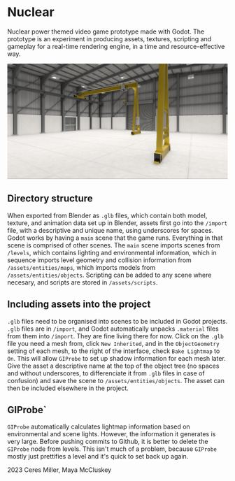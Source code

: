 # Nuclear
Nuclear power themed video game prototype made with Godot.
The prototype is an experiment in producing assets, textures, scripting and gameplay for a real-time rendering engine, in a time and resource-effective way.

![](/screenshot_warehouse.PNG)

## Directory structure
When exported from Blender as `.glb` files, which contain both model, texture, and animation data set up in Blender, assets first go into the `/import` file, with a descriptive and unique name, using underscores for spaces.
Godot works by having a `main` scene that the game runs. Everything in that scene is comprised of other scenes. The `main` scene imports scenes from `/levels`, which contains lighting and environmental information, which in sequence imports level geometry and collision information from `/assets/entities/maps`, which imports models from `/assets/entities/objects`. 
Scripting can be added to any scene where necesary, and scripts are stored in `/assets/scripts`.

## Including assets into the project
`.glb` files need to be organised into scenes to be included in Godot projects. `.glb` files are in `/import`, and Godot automatically unpacks `.material` files from them into `/import`. They are fine living there for now.
Click on the `.glb` file you need a mesh from, click `New Inherited`, and in the `ObjectGeometry` setting of each mesh, to the right of the interface, check `Bake Lightmap` to `On`. This will allow `GIProbe` to set up shadow information for each mesh later.
Give the asset a descriptive name at the top of the object tree (no spaces and without underscores, to differenciate it from `.glb` files in case of confusion) and save the scene to `/assets/entities/objects`. The asset can then be included elsewhere in the project.

## GIProbe`
`GIProbe` automatically calculates lightmap information based on environmental and scene lights. However, the information it generates is very large. Before pushing commits to Github, it is better to delete the `GIProbe` node from levels. This isn't much of a problem, because `GIProbe` mostly just prettifies a level and it's quick to set back up again.

2023 Ceres Miller, Maya McCluskey
